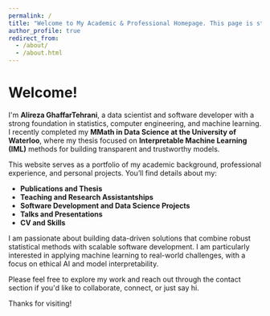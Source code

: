 ```yaml
---
permalink: /
title: "Welcome to My Academic & Professional Homepage. This page is still under construction"
author_profile: true
redirect_from: 
  - /about/
  - /about.html
---
```


Welcome!  
======

I'm **Alireza GhaffarTehrani**, a data scientist and software developer with a strong foundation in statistics, computer engineering, and machine learning. I recently completed my **MMath in Data Science at the University of Waterloo**, where my thesis focused on **Interpretable Machine Learning (IML)** methods for building transparent and trustworthy models.

This website serves as a portfolio of my academic background, professional experience, and personal projects. You’ll find details about my:

- **Publications and Thesis**
- **Teaching and Research Assistantships**
- **Software Development and Data Science Projects**
- **Talks and Presentations**
- **CV and Skills**

I am passionate about building data-driven solutions that combine robust statistical methods with scalable software development. I am particularly interested in applying machine learning to real-world challenges, with a focus on ethical AI and model interpretability.

Please feel free to explore my work and reach out through the contact section if you'd like to collaborate, connect, or just say hi.

Thanks for visiting!